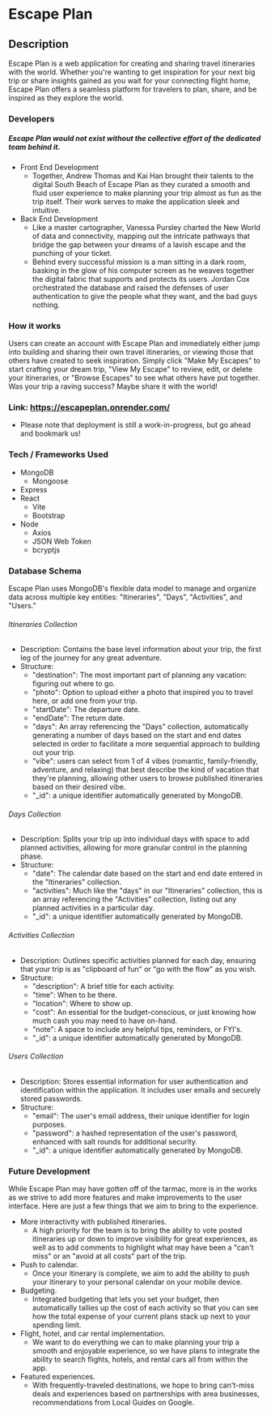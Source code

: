 # Escape Plan
## Description
<p>Escape Plan is a web application for creating and sharing travel itineraries with the world. Whether you're wanting to get inspiration for your next big trip or share insights gained as you wait for your connecting flight home, Escape Plan offers a seamless platform for travelers to plan, share, and be inspired as they explore the world.</p>

### Developers
##### Escape Plan would not exist without the collective effort of the dedicated team behind it.
- Front End Development
    - Together, Andrew Thomas and Kai Han brought their talents to the digital South Beach of Escape Plan as they curated a smooth and fluid user experience to make planning your trip almost as fun as the trip itself. Their work serves to make the application sleek and intuitive.
- Back End Development
    - Like a master cartographer, Vanessa Pursley charted the New World of data and connectivity, mapping out the intricate pathways that bridge the gap between your dreams of a lavish escape and the punching of your ticket.
    - Behind every successful mission is a man sitting in a dark room, basking in the glow of his computer screen as he weaves together the digital fabric that supports and protects its users. Jordan Cox orchestrated the database and raised the defenses of user authentication to give the people what they want, and the bad guys nothing.
### How it works
Users can create an account with Escape Plan and immediately either jump into building and sharing their own travel itineraries, or viewing those that others have created to seek inspiration. Simply click "Make My Escapes" to start crafting your dream trip, "View My Escape" to review, edit, or delete your itineraries, or "Browse Escapes" to see what others have put together. Was your trip a raving success? Maybe share it with the world!
### Link: https://escapeplan.onrender.com/
- Please note that deployment is still a work-in-progress, but go ahead and bookmark us!
### Tech / Frameworks Used
- MongoDB
    - Mongoose
- Express
- React
    - Vite
    - Bootstrap
- Node
    - Axios
    - JSON Web Token
    - bcryptjs

### Database Schema
<p>Escape Plan uses MongoDB's flexible data model to manage and organize data across multiple key entities: "Itineraries", "Days", "Activities", and "Users."</p>

###### Itineraries Collection
- Description: Contains the base level information about your trip, the first leg of the journey for any great adventure.
- Structure:
  - "destination": The most important part of planning any vacation: figuring out where to go.
  - "photo": Option to upload either a photo that inspired you to travel here, or add one from your trip.
  - "startDate": The departure date.
  - "endDate": The return date.
  - "days": An array referencing the "Days" collection, automatically generating a number of days based on the start and end dates selected in order to facilitate a more sequential approach to building out your trip.
  - "vibe": users can select from 1 of 4 vibes (romantic, family-friendly, adventure, and relaxing) that best describe the kind of vacation that they're planning, allowing other users to browse published itineraries based on their desired vibe.
  - "_id": a unique identifier automatically generated by MongoDB.
###### Days Collection
- Description: Splits your trip up into individual days with space to add planned activities, allowing for more granular control in the planning phase.
- Structure:
  - "date": The calendar date based on the start and end date entered in the "Itineraries" collection.
  - "activities": Much like the "days" in our "Itineraries" collection, this is an array referencing the "Activities" collection, listing out any planned activities in a particular day.
  - "_id": a unique identifier automatically generated by MongoDB.
###### Activities Collection
- Description: Outlines specific activities planned for each day, ensuring that your trip is as "clipboard of fun" or "go with the flow" as you wish.
- Structure:
  - "description": A brief title for each activity.
  - "time": When to be there.
  - "location": Where to show up.
  - "cost": An essential for the budget-conscious, or just knowing how much cash you may need to have on-hand.
  - "note": A space to include any helpful tips, reminders, or FYI's.
  - "_id": a unique identifier automatically generated by MongoDB.
###### Users Collection
- Description: Stores essential information for user authentication and identification within the application. It includes user emails and securely stored passwords.
- Structure:
  - "email": The user's email address, their unique identifier for login purposes.
  - "password": a hashed representation of the user's password, enhanced with salt rounds for additional security.
  - "_id": a unique identifier automatically generated by MongoDB.

### Future Development
While Escape Plan may have gotten off of the tarmac, more is in the works as we strive to add more features and make improvements to the user interface. Here are just a few things that we aim to bring to the experience.
- More interactivity with published itineraries. 
  - A high priority for the team is to bring the ability to vote posted itineraries up or down to improve visibility for great experiences, as well as to add comments to highlight what may have been a "can't miss" or an "avoid at all costs" part of the trip.
- Push to calendar.
  - Once your itinerary is complete, we aim to add the ability to push your itinerary to your personal calendar on your mobile device.
- Budgeting.
    - Integrated budgeting that lets you set your budget, then automatically tallies up the cost of each activity so that you can see how the total expense of your current plans stack up next to your spending limit.
- Flight, hotel, and car rental implementation.
  - We want to do everything we can to make planning your trip a smooth and enjoyable experience, so we have plans to integrate the ability to search flights, hotels, and rental cars all from within the app.
- Featured experiences.
  - With frequently-traveled destinations, we hope to bring can't-miss deals and experiences based on partnerships with area businesses, recommendations from Local Guides on Google.
